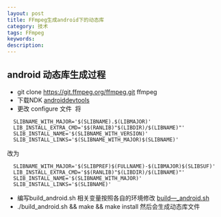 ```yaml
---
layout: post
title: FFmpeg生成android下的动态库
category: 技术
tags: FFmpeg
keywords: 
description: 
---
```


## android 动态库生成过程 
* git clone https://git.ffmpeg.org/ffmpeg.git ffmpeg 
* 下载NDK  [androiddevtools](http://www.androiddevtools.cn/) 
* 更改 configure 文件
  将
  
```
  SLIBNAME_WITH_MAJOR='$(SLIBNAME).$(LIBMAJOR)'
  LIB_INSTALL_EXTRA_CMD='$$(RANLIB)"$(LIBDIR)/$(LIBNAME)"'
  SLIB_INSTALL_NAME='$(SLIBNAME_WITH_VERSION)'
  SLIB_INSTALL_LINKS='$(SLIBNAME_WITH_MAJOR)$(SLIBNAME)'
```

  改为
  
```
  SLIBNAME_WITH_MAJOR='$(SLIBPREF)$(FULLNAME)-$(LIBMAJOR)$(SLIBSUF)'
  LIB_INSTALL_EXTRA_CMD='$$(RANLIB)"$(LIBDIR)/$(LIBNAME)"'
  SLIB_INSTALL_NAME='$(SLIBNAME_WITH_MAJOR)'
  SLIB_INSTALL_LINKS='$(SLIBNAME)'   
```

* 编写build_android.sh 相关变量按照各自的环境修改 [build—_android.sh](https://github.com/lyb6537/develop-resource/tree/master/FFmpeg/Android)
* ./build_android.sh && make && make install 然后会生成动态库文件

